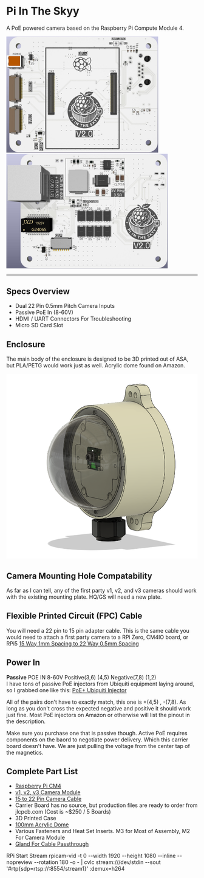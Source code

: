 # Pi In The Skyy 

A PoE powered camera based on the Raspberry Pi Compute Module 4.
<br>

<img src="/Assets/PCB-Front.jpg" alt="drawing" width="400"/> <img src="/Assets/PCB-Back.jpg" alt="drawing" width="425"/> 

----

## Specs Overview
- Dual 22 Pin 0.5mm Pitch Camera Inputs
- Passive PoE In (8-60V)
- HDMI / UART Connectors For Troubleshooting
- Micro SD Card Slot


## Enclosure
The main body of the enclosure is designed to be 3D printed out of ASA, but PLA/PETG would work just as well. Acrylic dome found on Amazon.

<img src="/Assets/Housing-3D-View.png" alt="drawing" width="800"/> 


## Camera Mounting Hole Compatability
As far as I can tell, any of the first party v1, v2, and v3 cameras should work with the existing mounting plate. HQ/GS will need a new plate.


## Flexible Printed Circuit (FPC) Cable
You will need a 22 pin to 15 pin adapter cable. This is the same cable you would need to attach a first party camera to a RPi Zero, CM4IO board, or RPi5
[15 Way 1mm Spacing to 22 Way 0.5mm Spacing](https://www.pishop.us/product/camera-cable-for-raspberry-pi-5/)


## Power In
**Passive** POE IN 8-60V        Positive(3,6) (4,5)  Negative(7,8) (1,2) <br>
I have tons of passive PoE injectors from Ubiquiti equipment laying around, so I grabbed one like this:
[PoE+ Ubiquiti Injector](https://www.bhphotovideo.com/c/product/1737953-REG/ubiquiti_networks_u_poe_at_802_3at_supported_poe_injector.html/?ap=y&ap=y&smp=y&smp=y&lsft=BI%3A5451&gad_source=1&gclid=Cj0KCQjwwuG1BhCnARIsAFWBUC2Srk6iD-r-BquvTg5gMVnUvmvvXXQUebGMEcndWcXucgtnzZV4jrsaAs08EALw_wcB)

All of the pairs don't have to exactly match, this one is +(4,5) , -(7,8). As long as you don't cross the expected negative and positive it should work just fine. Most PoE injectors on Amazon or otherwise will list the pinout in the description. 


Make sure you purchase one that is passive though. 
Active PoE requires components on the baord to negotiate power delivery. Which this carrier board doesn't have. We are just pulling the voltage from the center tap of the magnetics.



## Complete Part List
- [Raspberry Pi CM4](https://rpilocator.com/?cat=CM4)
- [v1, v2, v3 Camera Module](https://www.pishop.us/product/raspberry-pi-camera-module-3-wide/)
- [15 to 22 Pin Camera Cable](https://www.pishop.us/product/camera-cable-for-raspberry-pi-5/)
- Carrier Board has no source, but production files are ready to order from jlcpcb.com (Cost is ~$250 / 5 Boards)
- 3D Printed Case
- [100mm Acrylic Dome](https://www.amazon.com/dp/B07L6GLTNP?psc=1&ref=product_details)
- Various Fasteners and Heat Set Inserts. M3 for Most of Assembly, M2 For Camera Module
- [Gland For Cable Passthrough](https://www.mcmaster.com/5302N121/)


RPi Start Stream
 rpicam-vid -t 0 --width 1920 --height 1080 --inline --nopreview --rotation 180 -o - | cvlc stream:///dev/stdin --sout '#rtp{sdp=rtsp://:8554/stream1}' :demux=h264
